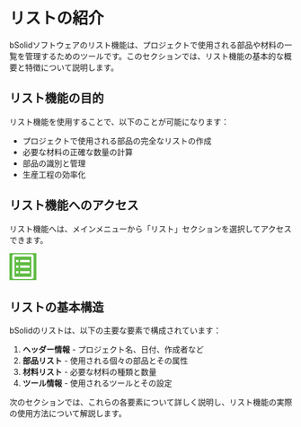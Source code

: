 # リストの紹介

bSolidソフトウェアのリスト機能は、プロジェクトで使用される部品や材料の一覧を管理するためのツールです。このセクションでは、リスト機能の基本的な概要と特徴について説明します。

## リスト機能の目的

リスト機能を使用することで、以下のことが可能になります：

- プロジェクトで使用される部品の完全なリストの作成
- 必要な材料の正確な数量の計算
- 部品の識別と管理
- 生産工程の効率化

## リスト機能へのアクセス

リスト機能へは、メインメニューから「リスト」セクションを選択してアクセスできます。

![リスト機能へのアクセス](./img/distinta_menu.png)

## リストの基本構造

bSolidのリストは、以下の主要な要素で構成されています：

1. **ヘッダー情報** - プロジェクト名、日付、作成者など
2. **部品リスト** - 使用される個々の部品とその属性
3. **材料リスト** - 必要な材料の種類と数量
4. **ツール情報** - 使用されるツールとその設定

次のセクションでは、これらの各要素について詳しく説明し、リスト機能の実際の使用方法について解説します。 